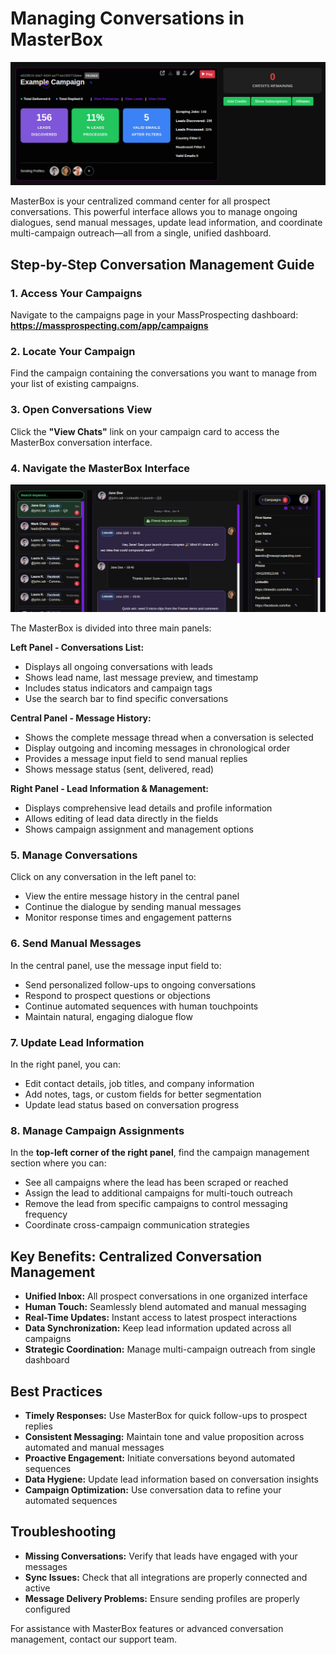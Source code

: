 # Managing Conversations in MasterBox

![Campaign Overview](../assets/masterbox-01.png)

MasterBox is your centralized command center for all prospect conversations. This powerful interface allows you to manage ongoing dialogues, send manual messages, update lead information, and coordinate multi-campaign outreach—all from a single, unified dashboard.

## Step-by-Step Conversation Management Guide

### 1. Access Your Campaigns
Navigate to the campaigns page in your MassProspecting dashboard:
**https://massprospecting.com/app/campaigns**

### 2. Locate Your Campaign
Find the campaign containing the conversations you want to manage from your list of existing campaigns.

### 3. Open Conversations View
Click the **"View Chats"** link on your campaign card to access the MasterBox conversation interface.

### 4. Navigate the MasterBox Interface
![MasterBox Interface](../assets/masterbox-02.png)

The MasterBox is divided into three main panels:

**Left Panel - Conversations List:**
- Displays all ongoing conversations with leads
- Shows lead name, last message preview, and timestamp
- Includes status indicators and campaign tags
- Use the search bar to find specific conversations

**Central Panel - Message History:**
- Shows the complete message thread when a conversation is selected
- Display outgoing and incoming messages in chronological order
- Provides a message input field to send manual replies
- Shows message status (sent, delivered, read)

**Right Panel - Lead Information & Management:**
- Displays comprehensive lead details and profile information
- Allows editing of lead data directly in the fields
- Shows campaign assignment and management options

### 5. Manage Conversations
Click on any conversation in the left panel to:
- View the entire message history in the central panel
- Continue the dialogue by sending manual messages
- Monitor response times and engagement patterns

### 6. Send Manual Messages
In the central panel, use the message input field to:
- Send personalized follow-ups to ongoing conversations
- Respond to prospect questions or objections
- Continue automated sequences with human touchpoints
- Maintain natural, engaging dialogue flow

### 7. Update Lead Information
In the right panel, you can:
- Edit contact details, job titles, and company information
- Add notes, tags, or custom fields for better segmentation
- Update lead status based on conversation progress

### 8. Manage Campaign Assignments
In the **top-left corner of the right panel**, find the campaign management section where you can:
- See all campaigns where the lead has been scraped or reached
- Assign the lead to additional campaigns for multi-touch outreach
- Remove the lead from specific campaigns to control messaging frequency
- Coordinate cross-campaign communication strategies

## Key Benefits: Centralized Conversation Management

- **Unified Inbox:** All prospect conversations in one organized interface
- **Human Touch:** Seamlessly blend automated and manual messaging
- **Real-Time Updates:** Instant access to latest prospect interactions
- **Data Synchronization:** Keep lead information updated across all campaigns
- **Strategic Coordination:** Manage multi-campaign outreach from single dashboard

## Best Practices

- **Timely Responses:** Use MasterBox for quick follow-ups to prospect replies
- **Consistent Messaging:** Maintain tone and value proposition across automated and manual messages
- **Proactive Engagement:** Initiate conversations beyond automated sequences
- **Data Hygiene:** Update lead information based on conversation insights
- **Campaign Optimization:** Use conversation data to refine your automated sequences

## Troubleshooting

- **Missing Conversations:** Verify that leads have engaged with your messages
- **Sync Issues:** Check that all integrations are properly connected and active
- **Message Delivery Problems:** Ensure sending profiles are properly configured

For assistance with MasterBox features or advanced conversation management, contact our support team.